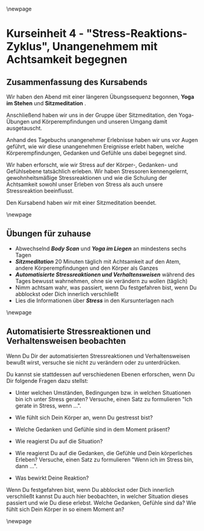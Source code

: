 \newpage

# Kurseinheit 4 - "Stress-Reaktions-Zyklus", Unangenehmem mit Achtsamkeit begegnen

## Zusammenfassung des Kursabends

Wir haben den Abend mit einer längeren Übungssequenz begonnen, __Yoga im Stehen__ und __Sitzmeditation__ .  

Anschließend haben wir uns in der Gruppe über Sitzmeditation, den Yoga-Übungen und Körperempfindungen und unseren Umgang damit ausgetauscht.

Anhand des Tagebuchs unangenehmer Erlebnisse haben wir uns vor Augen geführt, wie wir diese unangenehmen Ereignisse erlebt haben, welche Körperempfindungen, Gedanken und Gefühle uns dabei begegnet sind.

Wir haben erforscht, wie wir Stress auf der Körper-, Gedanken- und Gefühlsebene tatsächlich erleben. Wir haben Stressoren kennengelernt, gewohnheitsmäßige Stressreaktionen und wie die Schulung der Achtsamkeit sowohl unser Erleben von Stress als auch unsere Stressreaktion beeinflusst.

Den Kursabend haben wir mit einer Sitzmeditation beendet.


\newpage

## Übungen für zuhause

- Abwechselnd __*Body Scan*__ und __*Yoga im Liegen*__ an mindestens sechs Tagen
- __*Sitzmeditation*__ 20 Minuten täglich mit Achtsamkeit auf den Atem, andere Körperempfindungen und den Körper als Ganzes
- __*Automatisierte Stressreaktionen und Verhaltensweisen*__ während des Tages bewusst wahrnehmen, ohne sie verändern zu wollen (täglich)
- Nimm achtsam wahr, was passiert, wenn Du festgefahren bist, wenn Du abblockst oder Dich innerlich verschließt
- Lies die Informationen über __*Stress*__ in den Kursunterlagen nach


\newpage

## Automatisierte Stressreaktionen und Verhaltensweisen beobachten

Wenn Du Dir der automatisierten Stressreaktionen und Verhaltensweisen bewußt wirst, versuche sie nicht zu verändern oder zu unterdrücken.

Du kannst sie stattdessen auf verschiedenen Ebenen erforschen, wenn Du Dir folgende Fragen dazu stellst:

- Unter welchen Umständen, Bedingungen bzw. in welchen Situationen bin ich unter Stress geraten? Versuche, einen Satz zu formulieren "Ich gerate in Stress, wenn ...".

- Wie fühlt sich Dein Körper an, wenn Du gestresst bist?

- Welche Gedanken und Gefühle sind in dem Moment präsent?

- Wie reagierst Du auf die Situation?

- Wie reagierst Du auf die Gedanken, die Gefühle und Dein körperliches Erleben? Versuche, einen Satz zu formulieren "Wenn ich im Stress bin, dann ...".

- Was bewirkt Deine Reaktion?

Wenn Du festgefahren bist, wenn Du abblockst oder Dich innerlich verschließt kannst Du auch hier beobachten, in welcher Situation dieses passiert und wie Du diese erlebst. Welche Gedanken, Gefühle sind da? Wie fühlt sich Dein Körper in so einem Moment an?

\newpage

